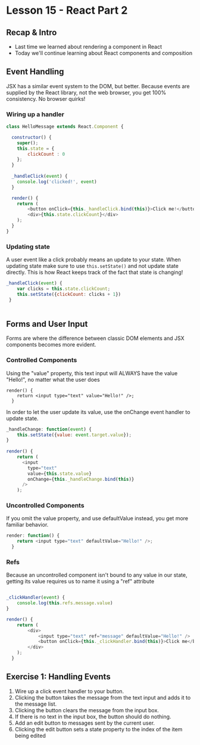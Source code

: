 # Lesson 15 - React Part 2

## Recap & Intro

- Last time we learned about rendering a component in React
- Today we'll continue learning about React components and composition

## Event Handling
JSX has a similar event system to the DOM, but better. Because events are supplied by the React library, not the web browser, you get 100% consistency. No browser quirks!

### Wiring up a handler

```javascript
class HelloMessage extends React.Component {

  constructor() {
    super();
    this.state = {
  		clickCount : 0
  	};
  }
  
  _handleClick(event) {
  	console.log('clicked!', event)
  }

  render() {
    return (
    	<button onClick={this._handleClick.bind(this)}>Click me!</button>
    	<div>{this.state.clickCount}</div>
    );
  }
}
```

### Updating state
A user event like a click probably means an update to your state. When updating state make sure to use `this.setState()` and not update state directly. This is how React keeps track of the fact that state is changing!

```javascript
_handleClick(event) {
  	var clicks = this.state.clickCount;
  	this.setState({clickCount: clicks + 1})
 }
 
```

## Forms and User Input
Forms are where the difference between classic DOM elements and JSX components becomes more evident.

### Controlled Components

Using the "value" property, this text input will ALWAYS have the value "Hello!", no matter what the user does

```
render() {
    return <input type="text" value="Hello!" />;
  }
```

In order to let the user update its value, use the onChange event handler to update state.

```javascript
_handleChange: function(event) {
	this.setState({value: event.target.value});
}
  
render() {
	return (
	  <input
	    type="text"
	    value={this.state.value}
	    onChange={this._handleChange.bind(this)}
	  />
	);
```

### Uncontrolled Components
If you omit the value property, and use defaultValue instead, you get more familiar behavior.

```javascript
render: function() {
    return <input type="text" defaultValue="Hello!" />;
  }
```

### Refs
Because an uncontrolled component isn't bound to any value in our state, getting its value requires us to name it using a "ref" attribute

```javascript

_clickHandler(event) {
	console.log(this.refs.message.value)
}

render() {
    return (
    	<div>
    		<input type="text" ref="message" defaultValue="Hello!" />
    		<button onClick={this._clickHandler.bind(this)}>Click me</button>
    	</div>
    );
  }
```

## Exercise 1: Handling Events

1. Wire up a click event handler to your button. 
2. Clicking the button takes the message from the text input and adds it to the message list.
3. Clicking the button clears the message from the input box.
4. If there is no text in the input box, the button should do nothing.
5. Add an edit button to messages sent by the current user.
6. Clicking the edit button sets a state property to the index of the item being edited
